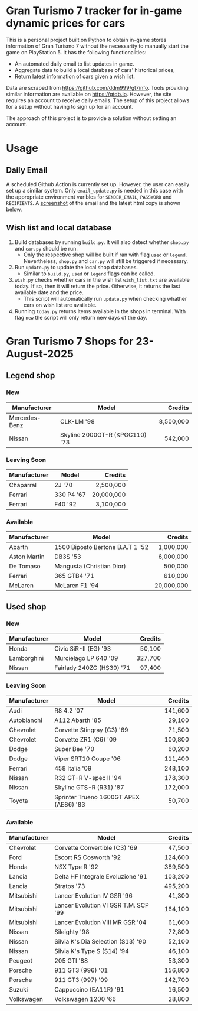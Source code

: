 # Gran Turismo 7 tracker for in-game dynamic prices for cars

This is a personal project built on Python to obtain in-game stores information of Gran Turismo 7 without the necessarity to manually start the game on PlayStation 5. It has the following functionalities:

- An automated daily email to list updates in game.
- Aggregate data to build a local database of cars' historical prices,
- Return latest information of cars given a wish list.

Data are scraped from https://github.com/ddm999/gt7info. Tools providing similar information are available on https://gtdb.io. However, the site requires an account to receive daily emails. The setup of this project allows for a setup without having to sign up for an account.

The approach of this project is to provide a solution without setting an account.

# Usage

## Daily Email

A scheduled Github Action is currently set up. However, the user can easily set up a similar system. Only `email_update.py` is needed in this case with the appropriate environment varibles for `SENDER_EMAIL`, `PASSWORD` and `RECIPIENTS`. A [screenshot](https://raw.githubusercontent.com/marcohoucheng/Gran-Turismo-7-Price-Tracker/main/data/email_screenshot.png) of the email and the latest html copy is shown below.

## Wish list and local database

1. Build databases by running `build.py`. It will also detect whether `shop.py` and `car.py` should be run.
    - Only the respective shop will be built if ran with flag `used` or `legend`. Nevertheless, `shop.py` and `car.py` will still be triggered if necessary.
2. Run `update.py` to update the local shop databases.
    - Similar to `build.py`, `used` or `legend` flags can be called.
3. `wish.py` checks whether cars in the wish list `wish_list.txt` are available today. If so, then it will return the price. Otherwise, it returns the last available date and the price.
    - This script will automatically run `update.py` when checking whather cars on wish list are available.
4. Running `today.py` returns items available in the shops in terminal. With flag `new` the script will only return new days of the day.


# Gran Turismo 7 Shops for 23-August-2025



## Legend shop

### New
 | Manufacturer | Model | Credits |
 | --- | --- | --: |
|Mercedes-Benz|CLK-LM '98|8,500,000|
|Nissan|Skyline 2000GT-R (KPGC110) '73|542,000|

### Leaving Soon
 | Manufacturer | Model | Credits |
 | --- | --- | --: |
|Chaparral|2J '70|2,500,000|
|Ferrari|330 P4 '67|20,000,000|
|Ferrari|F40 '92|3,100,000|

### Available
 | Manufacturer | Model | Credits |
 | --- | --- | --: |
|Abarth|1500 Biposto Bertone B.A.T 1 '52|1,000,000|
|Aston Martin|DB3S '53|6,000,000|
|De Tomaso|Mangusta (Christian Dior)|500,000|
|Ferrari|365 GTB4 '71|610,000|
|McLaren|McLaren F1 '94|20,000,000|


## Used shop

### New
 | Manufacturer | Model | Credits |
 | --- | --- | --: |
|Honda|Civic SiR-II (EG) '93|50,100|
|Lamborghini|Murcielago LP 640 '09|327,700|
|Nissan|Fairlady 240ZG (HS30) '71|97,400|

### Leaving Soon
 | Manufacturer | Model | Credits |
 | --- | --- | --: |
|Audi|R8 4.2 '07|141,600|
|Autobianchi|A112 Abarth '85|29,100|
|Chevrolet|Corvette Stingray (C3) '69|71,500|
|Chevrolet|Corvette ZR1 (C6) '09|100,800|
|Dodge|Super Bee '70|60,200|
|Dodge|Viper SRT10 Coupe '06|111,400|
|Ferrari|458 Italia '09|248,100|
|Nissan|R32 GT-R V-spec II '94|178,300|
|Nissan|Skyline GTS-R (R31) '87|172,000|
|Toyota|Sprinter Trueno 1600GT APEX (AE86) '83|50,700|

### Available
 | Manufacturer | Model | Credits |
 | --- | --- | --: |
|Chevrolet|Corvette Convertible (C3) '69|47,500|
|Ford|Escort RS Cosworth '92|124,600|
|Honda|NSX Type R '92|389,500|
|Lancia|Delta HF Integrale Evoluzione '91|103,200|
|Lancia|Stratos '73|495,200|
|Mitsubishi|Lancer Evolution IV GSR '96|41,300|
|Mitsubishi|Lancer Evolution VI GSR T.M. SCP '99|164,100|
|Mitsubishi|Lancer Evolution VIII MR GSR '04|61,600|
|Nissan|Sileighty '98|72,800|
|Nissan|Silvia K's Dia Selection (S13) '90|52,100|
|Nissan|Silvia K's Type S (S14) '94|46,100|
|Peugeot|205 GTI '88|53,300|
|Porsche|911 GT3 (996) '01|156,800|
|Porsche|911 GT3 (997) '09|142,700|
|Suzuki|Cappuccino (EA11R) '91|16,500|
|Volkswagen|Volkswagen 1200 '66|28,800|
